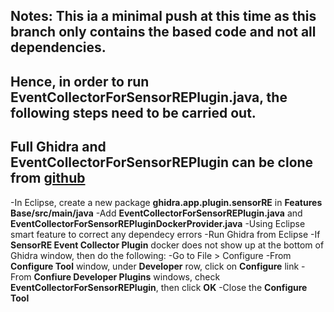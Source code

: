 ## Notes: This ia a minimal push at this time as this branch only contains the based code and not all dependencies.
## Hence, in order to run **EventCollectorForSensorREPlugin.java**, the following steps need to be carried out.
## Full Ghidra and **EventCollectorForSensorREPlugin** can be clone from [github](git@github.com:kmai-github/ghidra.git)

-In Eclipse, create a new package **ghidra.app.plugin.sensorRE** in **Features Base/src/main/java**
-Add **EventCollectorForSensorREPlugin.java** and **EventCollectorForSensorREPluginDockerProvider.java**
-Using Eclipse smart feature to correct any dependecy errors
-Run Ghidra from Eclipse
-If **SensorRE Event Collector Plugin** docker does not show up at the bottom of Ghidra window, then do the following:
    -Go to File > Configure
    -From **Configure Tool** window, under **Developer** row, click on **Configure** link
    -From **Confiure Developer Plugins** windows, check **EventCollectorForSensorREPlugin**, then click **OK**
    -Close the **Configure Tool**
    
